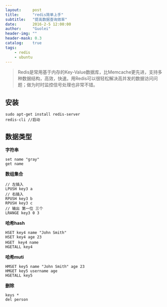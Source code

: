 ```yaml
---
layout:     post
title:      "redis简单上手"
subtitle:   "提高数据查询效率"
date:       2016-2-5 12:00:00
author:     "Guolei"
header-img: ""
header-mask: 0.3
catalog:    true
tags:
    - redis
    - ubuntu
---
```


> Redis是常用基于内存的Key-Value数据库，比Memcache更先进，支持多种数据结构，高效，快速。用Redis可以很轻松解决高并发的数据访问问题；做为时时监控信号处理也非常不错。

## 安装 ##

```
sudo apt-get install redis-server
redis-cli //启动
```

## 数据类型 ##

**字符串**
```
set name "gray"
get name
```

**数组集合**
```
// 左插入
LPUSH key3 a
// 右插入
RPUSH key3 b
RPUSH key3 c
// 输出 第一位 三个
LRANGE key3 0 3
```

**哈希hash**
```
HSET key4 name "John Smith"
HSET key4 age 23
HGET　key4 name
HGETALL key4
```

**哈希muti**
```
HMSET key5 name "John Smith" age 23
HMGET key5 username age
HGETALL key5

```

**删除**
```
keys * 
del person
```



